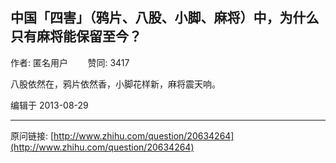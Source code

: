 ## 中国「四害」（鸦片、八股、小脚、麻将）中，为什么只有麻将能保留至今？

作者: 匿名用户&nbsp;&nbsp;&nbsp;&nbsp;&nbsp;&nbsp;&nbsp;&nbsp;赞同: 3417


八股依然在，鸦片依然香，小脚花样新，麻将震天响。



编辑于 2013-08-29



---
原问链接: [http://www.zhihu.com/question/20634264](http://www.zhihu.com/question/20634264)